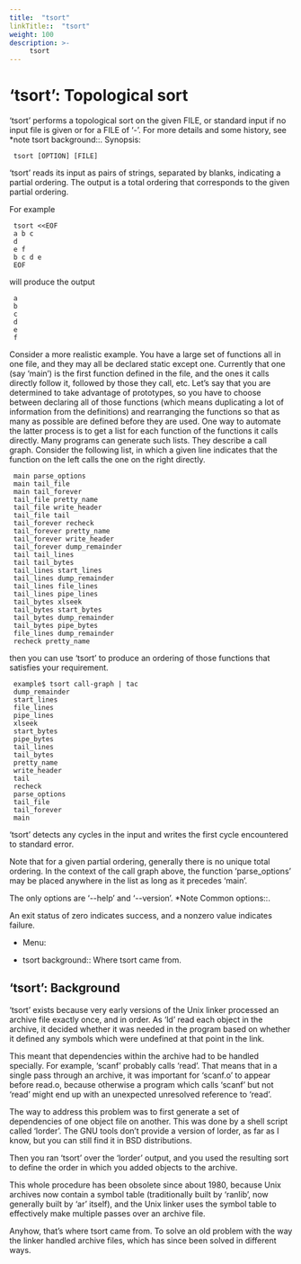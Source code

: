```yaml
---
title:  "tsort"
linkTitle::  "tsort"
weight: 100
description: >-
     tsort
---
```


# ‘tsort’: Topological sort

‘tsort’ performs a topological sort on the given FILE, or standard input
if no input file is given or for a FILE of ‘-’. For more details and
some history, see \*note tsort background::.
Synopsis:

```ash 
 tsort [OPTION] [FILE]
```

‘tsort’ reads its input as pairs of strings, separated by blanks,
indicating a partial ordering. The output is a total ordering that
corresponds to the given partial ordering.

For example

```ash 
 tsort <<EOF
 a b c
 d
 e f
 b c d e
 EOF
```

will produce the output

```ash 
 a
 b
 c
 d
 e
 f
```

Consider a more realistic example. You have a large set of functions all
in one file, and they may all be declared static except one. Currently
that one (say ‘main’) is the first function defined in the file, and the
ones it calls directly follow it, followed by those they call, etc.
Let’s say that you are determined to take advantage of prototypes, so
you have to choose between declaring all of those functions (which means
duplicating a lot of information from the definitions) and rearranging
the functions so that as many as possible are defined before they are
used. One way to automate the latter process is to get a list for each
function of the functions it calls directly. Many programs can generate
such lists. They describe a call graph. Consider the following list, in
which a given line indicates that the function on the left calls the one
on the right directly.

```ash 
 main parse_options
 main tail_file
 main tail_forever
 tail_file pretty_name
 tail_file write_header
 tail_file tail
 tail_forever recheck
 tail_forever pretty_name
 tail_forever write_header
 tail_forever dump_remainder
 tail tail_lines
 tail tail_bytes
 tail_lines start_lines
 tail_lines dump_remainder
 tail_lines file_lines
 tail_lines pipe_lines
 tail_bytes xlseek
 tail_bytes start_bytes
 tail_bytes dump_remainder
 tail_bytes pipe_bytes
 file_lines dump_remainder
 recheck pretty_name
```

then you can use ‘tsort’ to produce an ordering of those functions that
satisfies your requirement.

```ash 
 example$ tsort call-graph | tac
 dump_remainder
 start_lines
 file_lines
 pipe_lines
 xlseek
 start_bytes
 pipe_bytes
 tail_lines
 tail_bytes
 pretty_name
 write_header
 tail
 recheck
 parse_options
 tail_file
 tail_forever
 main
```

‘tsort’ detects any cycles in the input and writes the first cycle
encountered to standard error.

Note that for a given partial ordering, generally there is no unique
total ordering. In the context of the call graph above, the function
‘parse\_options’ may be placed anywhere in the list as long as it
precedes ‘main’.

The only options are ‘--help’ and ‘--version’. \*Note Common options::.

An exit status of zero indicates success, and a nonzero value indicates
failure.

  - Menu:

  - tsort background:: Where tsort came from.

## ‘tsort’: Background

‘tsort’ exists because very early versions of the Unix linker processed
an archive file exactly once, and in order. As ‘ld’ read each object in
the archive, it decided whether it was needed in the program based on
whether it defined any symbols which were undefined at that point in the
link.

This meant that dependencies within the archive had to be handled
specially. For example, ‘scanf’ probably calls ‘read’. That means that
in a single pass through an archive, it was important for ‘scanf.o’ to
appear before read.o, because otherwise a program which calls ‘scanf’
but not ‘read’ might end up with an unexpected unresolved reference to
‘read’.

The way to address this problem was to first generate a set of
dependencies of one object file on another. This was done by a shell
script called ‘lorder’. The GNU tools don’t provide a version of lorder,
as far as I know, but you can still find it in BSD distributions.

Then you ran ‘tsort’ over the ‘lorder’ output, and you used the
resulting sort to define the order in which you added objects to the
archive.

This whole procedure has been obsolete since about 1980, because Unix
archives now contain a symbol table (traditionally built by ‘ranlib’,
now generally built by ‘ar’ itself), and the Unix linker uses the symbol
table to effectively make multiple passes over an archive file.

Anyhow, that’s where tsort came from. To solve an old problem with the
way the linker handled archive files, which has since been solved in
different ways.
